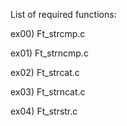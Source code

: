 List of required functions:

ex00) Ft_strcmp.c

ex01) Ft_strncmp.c

ex02) Ft_strcat.c

ex03) Ft_strncat.c

ex04) Ft_strstr.c
